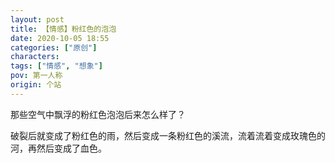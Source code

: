 ```yaml
---
layout: post
title: 【情感】粉红色的泡泡
date: 2020-10-05 18:55
categories: ["原创"]
characters: 
tags: ["情感", "想象"]
pov: 第一人称
origin: 个站
---
```


那些空气中飘浮的粉红色泡泡后来怎么样了？

破裂后就变成了粉红色的雨，然后变成一条粉红色的溪流，流着流着变成玫瑰色的河，再然后变成了血色。
